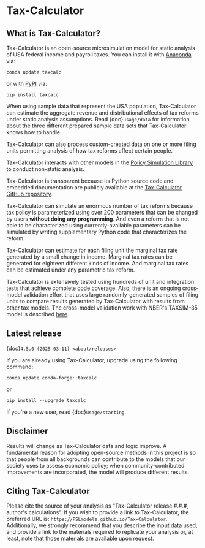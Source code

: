 Tax-Calculator
==============

## What is Tax-Calculator?

Tax-Calculator is an open-source microsimulation model for static analysis of
USA federal income and payroll taxes.
You can install it with [Anaconda](https://www.anaconda.com/products/individual)
via:

```
conda update taxcalc
```

or with [PyPI](https://pypi.org/project/taxcalc/) via:

```
pip install taxcalc
```

When using sample data that represent the USA population,
Tax-Calculator can estimate the aggregate revenue and distributional
effects of tax reforms under static analysis assumptions.  Read
{doc}`usage/data` for information about the three different prepared
sample data sets that Tax-Calculator knows how to handle.

Tax-Calculator can also process custom-created data on one or more filing
units permitting analysis of how tax reforms affect certain people.

Tax-Calculator interacts with other models in the
[Policy Simulation Library](https://www.pslmodels.org/) to conduct non-static
analysis.

Tax-Calculator is transparent because its Python source code and embedded
documentation are publicly available at the
[Tax-Calculator GitHub repository](https://github.com/PSLmodels/Tax-Calculator).

Tax-Calculator can simulate an enormous number of tax reforms because
tax policy is parameterized using over 200 parameters that can be
changed by users **without doing any programming**.  And even a reform
that is not able to be characterized using currently-available
parameters can be simulated by writing supplementary Python code that
characterizes the reform.

Tax-Calculator can estimate for each filing unit the marginal tax rate
generated by a small change in income.  Marginal tax rates can be
generated for eighteen different kinds of income.  And marginal tax
rates can be estimated under any parametric tax reform.

Tax-Calculator is extensively tested using hundreds of unit and
integration tests that achieve complete code coverage.  Also, there is
an ongoing cross-model validation effort that uses large
randomly-generated samples of filing units to compare results
generated by Tax-Calculator with results from other tax models.  The
cross-model validation work with NBER's TAXSIM-35 model is described
[here](https://github.com/PSLmodels/Tax-Calculator/blob/master/taxcalc/validation/taxsim35/README.md).

## Latest release

{doc}`4.5.0 (2025-03-11) <about/releases>`

If you are already using Tax-Calculator, upgrade using the following command:

```
conda update conda-forge::taxcalc
```

or

```
pip install --upgrade taxcalc
```

If you're a new user, read {doc}`usage/starting`.

## Disclaimer

Results will change as Tax-Calculator data and logic improve.
A fundamental reason for adopting open-source methods in this project is so
that people from all backgrounds can contribute to the models that our society
uses to assess economic policy; when community-contributed improvements are
incorporated, the model will produce different results.

## Citing Tax-Calculator

Please cite the source of your analysis as
"Tax-Calculator release #.#.#, author's calculations".
If you wish to provide a link to Tax-Calculator, the preferred URL is:
`https://PSLmodels.github.io/Tax-Calculator`.
Additionally, we strongly recommend that you describe the input data used,
and provide a link to the materials required to replicate your analysis or,
at least, note that those materials are available upon request.
